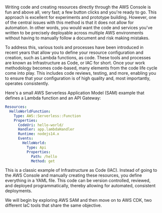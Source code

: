 Writing code and creating resources directly through the AWS Console is fun and above all, very fast; a few button clicks and you're ready to go. This approach is excellent for experiments and prototype building. However, one of the central issues with this method is that it does not allow for automation. In other words, you would want the code and services you've written to be precisely deployable across multiple AWS environments without having to manually follow a document and risk making mistakes.

To address this, various tools and processes have been introduced in recent years that allow you to define your resource configuration and creation, such as Lambda functions, as code. These tools and processes are known as Infrastructure as Code, or IAC for short. Once your work methodology becomes code-based, many elements from the code life cycle come into play. This includes code reviews, testing, and more, enabling you to ensure that your configuration is of high quality and, most importantly, operates consistently.

Here's a small AWS Serverless Application Model (SAM) example that defines a Lambda function and an API Gateway:
```yaml
Resources:
  HelloWorldFunction:
    Type: AWS::Serverless::Function 
    Properties:
      CodeUri: hello-world/
      Handler: app.lambdaHandler
      Runtime: nodejs14.x
      Events:
        HelloWorld:
          Type: Api 
          Properties:
            Path: /hello
            Method: get
```

This is a classic example of Infrastructure as Code (IAC). Instead of going to the AWS Console and manually creating these resources, you define everything in a YAML file. This code can be version controlled, reviewed, and deployed programmatically, thereby allowing for automated, consistent deployments.

We will begin by exploring AWS SAM and then move on to AWS CDK, two different IaC tools that share the same objective.
